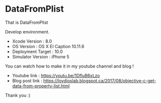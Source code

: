 # DataFromPlist

That is DataFromPlist

Develop environment.

- Xcode Version : 8.0
- OS Version : OS X EI Caption 10.11.6
- Deployment Target : 10.0
- Simulator Version : iPhone 5

You can watch how to make it in my youtube channel and blog !

- Youtube link : https://youtu.be/1DfluB6xLzo
- Blog post link : https://loydioslab.blogspot.ca/2017/08/objective-c-get-data-from-property-list.html

Thank you :)
